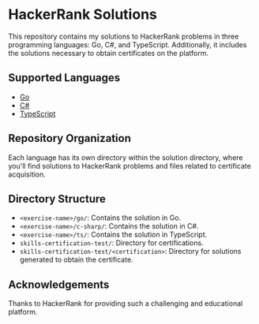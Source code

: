 # HackerRank Solutions

This repository contains my solutions to HackerRank problems in three programming languages: Go, C#, and TypeScript. Additionally, it includes the solutions necessary to obtain certificates on the platform.

## Supported Languages

- [Go](./Go/)
- [C#](./CSharp/)
- [TypeScript](./TypeScript/)

## Repository Organization

Each language has its own directory within the solution directory, where you'll find solutions to HackerRank problems and files related to certificate acquisition.

## Directory Structure

- `<exercise-name>/go/`: Contains the solution in Go.
- `<exercise-name>/c-sharp/`: Contains the solution in C#.
- `<exercise-name>/ts/`: Contains the solution in TypeScript.
- `skills-certification-test/`: Directory for certifications.
- `skills-certification-test/<certification>`: Directory for solutions generated to obtain the certificate.

## Acknowledgements

Thanks to HackerRank for providing such a challenging and educational platform.
